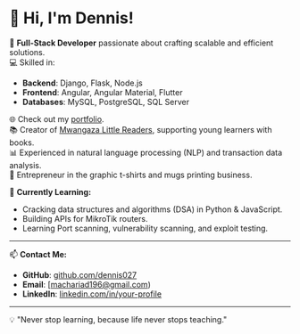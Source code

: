 # 👋 Hi, I'm Dennis!

🌟 **Full-Stack Developer** passionate about crafting scalable and efficient solutions.  
💻 Skilled in:
- **Backend**: Django, Flask, Node.js  
- **Frontend**: Angular, Angular Material, Flutter  
- **Databases**: MySQL, PostgreSQL, SQL Server  

🌐 Check out my [portfolio](https://dennis027.github.io/portfolio/).  
📚 Creator of [Mwangaza Little Readers](https://github.com/dennis027), supporting young learners with books.  
📊 Experienced in natural language processing (NLP) and transaction data analysis.  
🎨 Entrepreneur in the graphic t-shirts and mugs printing business.  

🔧 **Currently Learning:**  
- Cracking data structures and algorithms (DSA) in Python & JavaScript.  
- Building APIs for MikroTik routers.
- Learning Port scanning, vulnerability scanning, and exploit testing.

---

📫 **Contact Me:**  
- **GitHub**: [github.com/dennis027](https://github.com/dennis027)  
- **Email**: [machariad196@gmail.com)  
- **LinkedIn**: [linkedin.com/in/your-profile](https://www.linkedin.com/in/dennis-kimani-06a957201/)

---

💡 "Never stop learning, because life never stops teaching."
